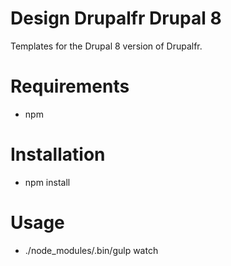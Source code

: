 # Design Drupalfr Drupal 8

Templates for the Drupal 8 version of Drupalfr.

# Requirements

* npm

# Installation

* npm install

# Usage

* ./node_modules/.bin/gulp watch
